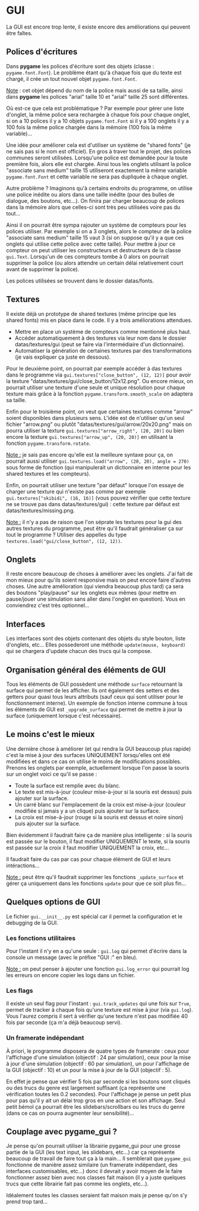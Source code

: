 # GUI
La GUI est encore trop lente, il existe encore des améliorations qui peuvent être faîtes.

## Polices d'écritures
Dans **pygame** les polices d'écriture sont des objets (classe : `pygame.font.Font`). Le problème étant qu'à chaque fois que du texte est chargé, il crée un tout nouvel objet `pygame.font.Font`.

<ins>Note</ins> : cet objet dépend du nom de la police mais aussi de sa taille, ainsi dans **pygame** les polices "arial" taille 10 et "arial" taille 25 sont différentes.

Où est-ce que cela est problématique ? Par exemple pour gérer une liste d'onglet, la même police sera rechargée à chaque fois pour chaque onglet, si on a 10 polices il y a 10 objets `pygame.font.Font` si il y a 100 onglets il y a 100 fois la même police chargée dans la mémoire (100 fois la même variable)...

Une idée pour améliorer cela est d'utiliser un système de "shared fonts" (je ne sais pas si le nom est officiel). En gros à traver tout le projet, des polices communes seront utilisées. Lorsqu'une police est demandée pour la toute première fois, alors elle est chargée. Ainsi tous les onglets utilisant la police "associate sans medium" taille 15 utiliseront exactement la même variable `pygame.font.Font` et cette variable ne sera pas dupliquée à chaque onglet.

Autre problème ? Imaginons qu'à certains endroits du programme, on utilise une police inédite ou alors dans une taille inédite (pour des bulles de dialogue, des boutons, etc...). On finira par charger beaucoup de polices dans la mémoire alors que celles-ci sont très peu utilisées voire pas du tout...

Ainsi il on pourrait être sympa rajouter un système de compteurs pour les polices utiliser. Par exemple si on a 3 onglets, alors le compteur de la police "associate sans medium" taille 15 vaut 3 (si on suppose qu'il y a que ces onglets qui utilise cette police avec cette taille). Pour mettre à jour ce compteur on peut utiliser les constructeurs et destructeurs de la classe `gui.Text`. Lorsqu'un de ces compteurs tombe à 0 alors on pourrait supprimer la police (ou alors attendre un certain délai relativement court avant de supprimer la police).

Les polices utilisées se trouvent dans le dossier datas/fonts.

## Textures
Il existe déjà un prototype de shared textures (même principe que les shared fonts) mis en place dans le code.
Il y a trois améliorations attendues.

<ul>
  <li>Mettre en place un système de compteurs comme mentionné plus haut.</li>
  <li>Accéder automatiquement à des textures via leur nom dans le dossier datas/textures/gui (peut se faire via l'intermédiaire d'un dictionnaire).</li>
  <li>Automatiser la génération de certaines textures par des transformations (je vais expliquer ça juste en dessous).</li>
</ul>

Pour le deuxième point, on pourrait par exemple accéder à das textures dans le programme via `gui.textures["close_button", (12, 12)]` pour avoir la texture "datas/textures/gui/close_button/12x12.png". Ou encore mieux, on pourrait utiliser une texture d'une seule et unique résolution pour chaque texture mais grâce à la fonction `pygame.transform.smooth_scale` on adaptera sa taille.

Enfin pour le troisième point, on veut que certaines textures comme "arrow" soient disponibles dans plusieurs sens. L'idée est de n'utiliser qu'un seul fichier "arrow.png" ou plutôt "datas/textures/gui/arrow/20x20.png" mais on pourra utiliser la texture `gui.textures["arrow_right", (20, 20)]` ou bien encore la texture `gui.textures["arrow_up", (20, 20)]` en utilisant la fonction `pygame.transform.rotate`.

<ins>Note :</ins> je sais pas encore qu'elle est la meilleure syntaxe pour ça, on pourrait aussi utiliser `gui.textures.load("arrow", (20, 20), angle = 270)` sous forme de fonction (qui manipulerait un dictionnaire en interne pour les shared textures et les compteurs).

Enfin, on pourrait utiliser une texture "par défaut" lorsque l'on essaye de charger une texture qui n'existe pas comme par exemple `gui.textures["skibidi", (16, 16)]` (vous pouvez vérifier que cette texture ne se trouve pas dans datas/textures/gui) : cette texture par défaut est datas/textures/missing.png.

<ins>Note :</ins> il n'y a pas de raison que l'on séprate les textures pour la gui des autres textures du programme, peut être qu'il faudrait généraliser ça sur tout le programme ? Utiliser des appelles du type `textures.load("gui/close_button", (12, 12))`.

## Onglets
Il reste encore beaucoup de choses à améliorer avec les onglets. J'ai fait de mon mieux pour qu'ils soient responsive mais on peut encore faire d'autres choses.
Une autre amélioration (qui viendra beaucoup plus tard) ça sera des boutons "play/pause" sur les onglets eux mêmes (pour mettre en pause/jouer une simulation sans aller dans l'onglet en question). Vous en conviendrez c'est très optionnel...

## Interfaces
Les interfaces sont des objets contenant des objets du style bouton, liste d'onglets, etc...
Elles possederont une méthode `update(mouse, keyboard)` qui se chargera d'update chacun des trucs qui la compose.

## Organisation général des éléments de GUI
Tous les éléments de GUI possèdent une méthode `surface` retournant la surface qui permet de les afficher.
Ils ont également des setters et des getters pour quasi tous leurs attributs (sauf ceux qui sont utiliser pour le fonctionnement interne).
Un exemple de fonction interne commune à tous les éléments de GUI est `_upgrade_surface` qui permet de mettre à jour la surface (uniquement lorsque c'est nécessaire).

## Le moins c'est le mieux
Une dernière chose à améliorer (et qui rendra la GUI beaucoup plus rapide) c'est la mise à jour des surfaces UNIQUEMENT lorsqu'elles ont été modifiées et dans ce cas on utilise le moins de modifications possibles.
Prenons les onglets par exemple, actuellement lorsque l'on passe la souris sur un onglet voici ce qu'il se passe :
<ul>
  <li>Toute la surface est remplie avec du blanc.</li>
  <li>Le texte est mis-à-jour (couleur mise-à-jour si la souris est dessus) puis ajouter sur la surface.</li>
  <li>Un carré blanc sur l'emplacement de la croix est mise-à-jour (couleur modifiée si jamais y a un clique) puis ajouter sur la surface.</li>
  <li>La croix est mise-à-jour (rouge si la souris est dessus et noire sinon) puis ajouter sur la surface.</li>
</ul>
Bien évidemment il faudrait faire ça de manière plus intelligente : si la souris est passée sur le bouton, il faut modifier UNIQUEMENT le texte, si la souris est passée sur la croix il faut modifier UNIQUEMENT la croix, etc...

Il faudrait faire du cas par cas pour chaque élément de GUI et leurs intéractions...

<ins>Note :</ins> peut être qu'il faudrait supprimer les fonctions `_update_surface` et gérer ça uniquement dans les fonctions `update` pour que ce soit plus fin...

## Quelques options de GUI
Le fichier `gui.__init__.py` est spécial car il permet la configuration et le debugging de la GUI.

### Les fonctions utilitaires
Pour l'instant il n'y en a qu'une seule : `gui.log` qui permet d'écrire dans la console un message (avec le préfixe "GUI :" en bleu).

<ins>Note :</ins> on peut penser à ajouter une fonction `gui.log_error` qui pourrait log les erreurs on encore copier les logs dans un fichier.

### Les flags
Il existe un seul flag pour l'instant : `gui.track_updates` qui une fois sur `True`, permet de tracker à chaque fois qu'une texture est mise à jour (via `gui.log`). Vous l'aurez compris il sert à vérifier qu'une texture n'est pas modifiée 40 fois par seconde (ça m'a déjà beaucoup servi).

### Un framerate indépendant
À priori, le programme disposera de quatre types de framerate : ceux pour l'affichage d'une simulation (objectif : 24 par simulation), ceux pour la mise à jour d'une simulation (objectif : 60 par simulation), un pour l'affichage de la GUI (objectif : 10) et un pour la mise à jour de la GUI (objectif : 5).

En effet je pense que vérifier 5 fois par seconde si les boutons sont cliqués ou des trucs du genre est largement suffisant (ça représente une vérification toutes les 0.2 secondes). Pour l'affichage je pense un petit plus pour pas qu'il y ait un délai trop gros en une action et son affichage. Seul petit bémol ça pourrait être les slidebars/scrollbars ou les trucs du genre (dans ce cas on pourra augmenter leur sensibilité)...

## Couplage avec pygame_gui ?
Je pense qu'on pourrait utiliser la librairie pygame_gui pour une grosse partie de la GUI (les text input, les slidebars, etc...) car ça représente beaucoup de travail de faire tout ça à la main... Il semblerait que `pygame_gui` fonctionne de manière assez similaire (un framerate indépendant, des interfaces customisables, etc...) donc il devrait y avoir moyen de le faire fonctionner assez bien avec nos classes fait maison (il y a juste quelques trucs que cette librairie fait pas comme les onglets, etc...).

Idéalement toutes les classes seraient fait maison mais je pense qu'on s'y prend trop tard...
